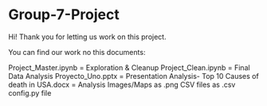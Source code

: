 # Group-7-Project

Hi! Thank you for letting us work on this project. 


You can find our work no this documents:

Project_Master.ipynb = Exploration & Cleanup
Project_Clean.ipynb = Final Data Analysis
Proyecto_Uno.pptx = Presentation
Analysis- Top 10 Causes of death in USA.docx = Analysis
Images/Maps as .png
CSV files as .csv
config.py file
